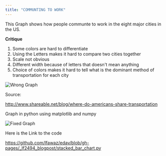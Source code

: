 ```yaml
---
title: "COMMUNTING TO WORK"
---
```




This Graph shows how people communte to work in the eight major cities in the US.



**Critique**


1. Some colors are hard to differentiate
2. Using the Letters makes it hard to compare two cities together
3. Scale not obvious 
4. Different width because of letters that doesn't mean anything
5. Choice of colors makes it hard to tell what is the dominant method of transportation for each city


![Wrong Graph](https://github.com/lfawaz/edav/blob/gh-pages/_lf2494_blogpost/commuting_to_work-diagram.jpg?raw=true)

Source:

http://www.shareable.net/blog/where-do-americans-share-transportation

Graph in python using matplotlib and numpy

![Fixed Graph](https://github.com/lfawaz/edav/blob/gh-pages/_lf2494_blogpost/right_graph.png?raw=true)


Here is the Link to the code

https://github.com/lfawaz/edav/blob/gh-pages/_lf2494_blogpost/stacked_bar_chart.py